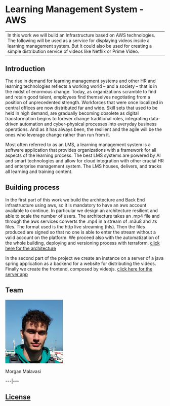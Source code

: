 # Learning Management System - AWS
<table>
<tr>
<td>
  In this work we will build an Infrastructure based on AWS technologies. The following will be used as a service for displaying videos inside a learning management system. But It could also be used for creating a simple distribution service of videos like Netflix or Prime Video.
</td>
</tr>
</table>


## Introduction
The rise in demand for learning management systems and other HR and learning technologies reflects a working world – and a society – that is in the midst of enormous change. Today, as organizations scramble to find and retain good talent, employees find themselves negotiating from a position of unprecedented strength. Workforces that were once localized in central offices are now distributed far and wide. Skill sets that used to be held in high demand, are gradually becoming obsolete as digital transformation begins to forever change traditional roles, integrating data-driven automation and cyber-physical processes into everyday business operations. And as it has always been, the resilient and the agile will be the ones who leverage change rather than run from it.

Most often referred to as an LMS, a learning management system is a software application that provides organizations with a framework for all aspects of the learning process. The best LMS systems are powered by AI and smart technologies and allow for cloud integration with other crucial HR and enterprise management system. The LMS houses, delivers, and tracks all learning and training content. 

## Building process
In the first part of this work we build the architecture and Back End infrastructure using aws, so it is mandatory to have an aws account available to continue. In particular we design an architecture resilient and able to scale the number of users. The architecture takes an .mp4 file and through the aws services converts the .mp4 in a stream of .m3u8 and .ts files. The format used is the http live streaming (hls). Then the files produced are signed so that no one is able to enter the stream without a valid account on the platform. We proceed also with the automatization of the whole building, deploying and versioning process with terraform.
[click here for the architecture](/doc-lms/architecture.md)

In the second part of the project we create an instance on a server of a java spring application as a backend for a website for distributing the videos. Finally we create the frontend, composed by videojs. [click here for the server app](/doc-lms/architecture.md)


## Team
<img src="images/general/me.jpg" width="182" height="200" />

Morgan Malavasi

---|---


## [License](link)



